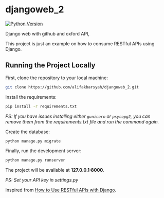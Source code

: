 # djangoweb_2
[![Python Version](https://img.shields.io/badge/python-3.6-brightgreen.svg)](https://python.org)

Django web with github and oxford API,

This project is just an example on how to consume RESTful APIs using Django.

## Running the Project Locally

First, clone the repository to your local machine:

```bash
git clone https://github.com/alifakbarsyah/djangoweb_2.git
```

Install the requirements:

```bash
pip install -r requirements.txt
```

*PS: If you have issues installing either `gunicorn` or `psycopg2`, you can remove them from the requirements.txt file and run the command again.*

Create the database:

```bash
python manage.py migrate
```

Finally, run the development server:

```bash
python manage.py runserver
```

The project will be available at **127.0.0.1:8000**.

*PS: Set your API key in settings.py*

Inspired from [How to Use RESTful APIs with Django](https://simpleisbetterthancomplex.com/tutorial/2018/02/03/how-to-use-restful-apis-with-django.html).
